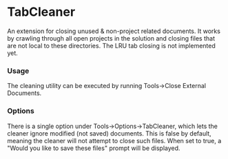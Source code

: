 # TabCleaner
An extension for closing unused & non-project related documents. It works by crawling through all open projects in the solution and closing files that are not local to these directories. The LRU tab closing is not implemented yet.

### Usage
The cleaning utility can be executed by running Tools->Close External Documents.

### Options
There is a single option under Tools->Options->TabCleaner, which lets the cleaner ignore modified (not saved) documents.
This is false by default, meaning the cleaner will not attempt to close such files. When set to true, a "Would you like to save these files" prompt will be displayed.